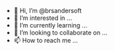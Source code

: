 - 👋 Hi, I’m @brsandersoft
- 👀 I’m interested in ...
- 🌱 I’m currently learning ...
- 💞️ I’m looking to collaborate on ...
- 📫 How to reach me ...

<!---
brsandersoft/brsandersoft is a ✨ special ✨ repository because its `README.md` (this file) appears on your GitHub profile.
You can click the Preview link to take a look at your changes.
--->
